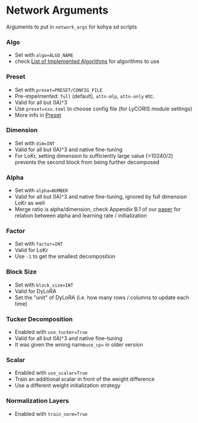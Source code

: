 # Network Arguments

Arguments to put in `network_args` for kohya sd  scripts

### Algo
- Set with `algo=ALGO_NAME`
- check [List of Implemented Algorithms](Algo-List.md) for algorithms to use

### Preset
- Set with `preset=PRESET/CONFIG_FILE`
- Pre-impelmented: `full` (default), `attn-mlp`, `attn-only` etc.
- Valid for all but (IA)^3
- Use `preset=xxx.toml` to choose config file (for LyCORIS module settings)
- More info in [Preset](Preset.md)

### Dimension
- Set with `dim=INT`
- Valid for all but (IA)^3 and native fine-tuning
- For LoKr, setting dimension to sufficiently large value (>10240/2) prevents the second block from being further decomposed

### Alpha
- Set with `alpha=NUMBER`
- Valid for all but (IA)^3 and native fine-tuning, ignored by full dimension LoKr as well
- Merge ratio is alpha/dimension, check Appendix B.1 of our [paper](https://arxiv.org/abs/2309.14859) for relation between alpha and learning rate / initialization

### Factor
- Set with `factor=INT`
- Valid for LoKr
- Use `-1` to get the smallest decomposition

### Block Size
- Set with `block_size=INT`
- Valid for DyLoRA
- Set the "unit" of DyLoRA (i.e. how many rows / columns to update each time)

### Tucker Decomposition
- Enabled with `use_tucker=True`
- Valid for all but (IA)^3 and native fine-tuning
- It was given the wrong name`use_cp=` in older version

### Scalar
- Enabled with `use_scalar=True`
- Train an additional scalar in front of the weight difference
- Use a different weight initialization strategy

### Normalization Layers
- Enabled with `train_norm=True`
